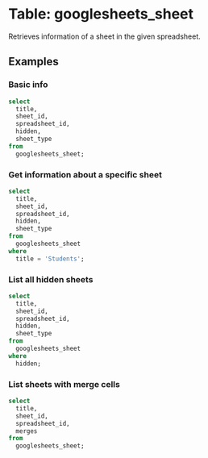 # Table: googlesheets_sheet

Retrieves information of a sheet in the given spreadsheet.

## Examples

### Basic info

```sql
select
  title,
  sheet_id,
  spreadsheet_id,
  hidden,
  sheet_type
from
  googlesheets_sheet;
```

### Get information about a specific sheet

```sql
select
  title,
  sheet_id,
  spreadsheet_id,
  hidden,
  sheet_type
from
  googlesheets_sheet
where
  title = 'Students';
```

### List all hidden sheets

```sql
select
  title,
  sheet_id,
  spreadsheet_id,
  hidden,
  sheet_type
from
  googlesheets_sheet
where
  hidden;
```

### List sheets with merge cells

```sql
select
  title,
  sheet_id,
  spreadsheet_id,
  merges
from
  googlesheets_sheet;
```
